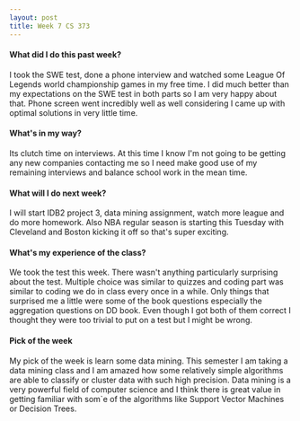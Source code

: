 ```yaml
---
layout: post
title: Week 7 CS 373
---
```


#### What did I do this past week?

I took the SWE test, done a phone interview and watched some League Of Legends world championship games in my free time. I did much better than my expectations on the SWE test in both parts so I am very happy about that. Phone screen went incredibly well as well considering I came up with optimal solutions in very little time.

#### What's in my way?

Its clutch time on interviews. At this time I know I'm not going to be getting any new companies contacting me so I need make good use of my remaining interviews and balance school work in the mean time.

#### What will I do next week?

I will start IDB2 project 3, data mining assignment, watch more league and do more homework. Also NBA regular season is starting this Tuesday with Cleveland and Boston kicking it off so that's super exciting. 

#### What's my experience of the class?

We took the test this week. There wasn't anything particularly surprising about the test. Multiple choice was similar to quizzes and coding part was similar to coding we do in class every once in a while. Only things that surprised me a little were some of the book questions especially the aggregation questions on DD book. Even though I got both of them correct I thought they were too trivial to put on a test but I might be wrong. 

#### Pick of the week

My pick of the week is learn some data mining. This semester I am taking a data mining class and I am amazed how some relatively simple algorithms are able to classify or cluster data with such high precision. Data mining is a very powerful field of computer science and I think there is great value in getting familiar with som`e of the algorithms like Support Vector Machines or Decision Trees. 


